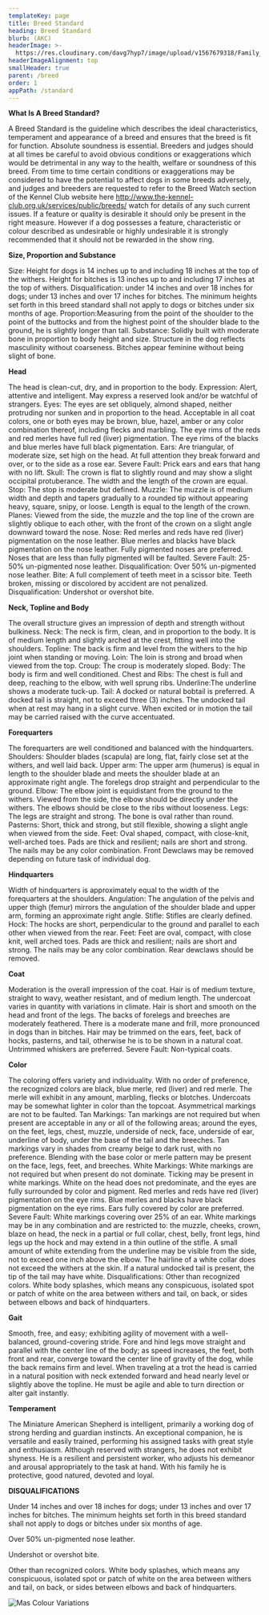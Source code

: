 ```yaml
---
templateKey: page
title: Breed Standard
heading: Breed Standard
blurb: (AKC)
headerImage: >-
  https://res.cloudinary.com/davg7hyp7/image/upload/v1567679318/Family_svlr7e.png
headerImageAlignment: top
smallHeader: true
parent: /breed
order: 1
appPath: /standard
---
```

**What Is A Breed Standard?**

A Breed Standard is the guideline which describes the ideal characteristics, temperament and appearance of a breed and ensures that the breed is fit for function. Absolute soundness is essential. Breeders and judges should at all times be careful to avoid obvious conditions or exaggerations which would be detrimental in any way to the health, welfare or soundness of this breed. From time to time certain conditions or exaggerations may be considered to have the potential to affect dogs in some breeds adversely, and judges and breeders are requested to refer to the Breed Watch section of the Kennel Club website here http://www.the-kennel-club.org.uk/services/public/breeds/ watch for details of any such current issues. If a feature or quality is desirable it should only be present in the right measure. However if a dog possesses a feature, characteristic or colour described as undesirable or highly undesirable it is strongly recommended that it should not be rewarded in the show ring.

**Size, Proportion and Substance**

Size: Height for dogs is 14 inches up to and including 18 inches at the top of the withers. Height for bitches is 13 inches up to and including 17 inches at the top of withers. Disqualification: under 14 inches and over 18 inches for dogs; under 13 inches and over 17 inches for bitches. The minimum heights set forth in this breed standard shall not apply to dogs or bitches under six months of age. Proportion:Measuring from the point of the shoulder to the point of the buttocks and from the highest point of the shoulder blade to the ground, he is slightly longer than tall. Substance: Solidly built with moderate bone in proportion to body height and size. Structure in the dog reflects masculinity without coarseness. Bitches appear feminine without being slight of bone.

**Head**

The head is clean-cut, dry, and in proportion to the body. Expression: Alert, attentive and intelligent. May express a reserved look and/or be watchful of strangers. Eyes: The eyes are set obliquely, almond shaped, neither protruding nor sunken and in proportion to the head. Acceptable in all coat colors, one or both eyes may be brown, blue, hazel, amber or any color combination thereof, including flecks and marbling. The eye rims of the reds and red merles have full red (liver) pigmentation. The eye rims of the blacks and blue merles have full black pigmentation. Ears: Are triangular, of moderate size, set high on the head. At full attention they break forward and over, or to the side as a rose ear. Severe Fault: Prick ears and ears that hang with no lift. Skull: The crown is flat to slightly round and may show a slight occipital protuberance. The width and the length of the crown are equal. Stop: The stop is moderate but defined. Muzzle: The muzzle is of medium width and depth and tapers gradually to a rounded tip without appearing heavy, square, snipy, or loose. Length is equal to the length of the crown. Planes: Viewed from the side, the muzzle and the top line of the crown are slightly oblique to each other, with the front of the crown on a slight angle downward toward the nose. Nose: Red merles and reds have red (liver) pigmentation on the nose leather. Blue merles and blacks have black pigmentation on the nose leather. Fully pigmented noses are preferred. Noses that are less than fully pigmented will be faulted. Severe Fault: 25-50% un-pigmented nose leather. Disqualification: Over 50% un-pigmented nose leather. Bite: A full complement of teeth meet in a scissor bite. Teeth broken, missing or discolored by accident are not penalized. Disqualification: Undershot or overshot bite.

**Neck, Topline and Body**

The overall structure gives an impression of depth and strength without bulkiness. Neck: The neck is firm, clean, and in proportion to the body. It is of medium length and slightly arched at the crest, fitting well into the shoulders. Topline: The back is firm and level from the withers to the hip joint when standing or moving. Loin: The loin is strong and broad when viewed from the top. Croup: The croup is moderately sloped. Body: The body is firm and well conditioned. Chest and Ribs: The chest is full and deep, reaching to the elbow, with well sprung ribs. Underline:The underline shows a moderate tuck-up. Tail: A docked or natural bobtail is preferred. A docked tail is straight, not to exceed three (3) inches. The undocked tail when at rest may hang in a slight curve. When excited or in motion the tail may be carried raised with the curve accentuated.

**Forequarters**

The forequarters are well conditioned and balanced with the hindquarters. Shoulders: Shoulder blades (scapula) are long, flat, fairly close set at the withers, and well laid back. Upper arm: The upper arm (humerus) is equal in length to the shoulder blade and meets the shoulder blade at an approximate right angle. The forelegs drop straight and perpendicular to the ground. Elbow: The elbow joint is equidistant from the ground to the withers. Viewed from the side, the elbow should be directly under the withers. The elbows should be close to the ribs without looseness. Legs: The legs are straight and strong. The bone is oval rather than round. Pasterns: Short, thick and strong, but still flexible, showing a slight angle when viewed from the side. Feet: Oval shaped, compact, with close-knit, well-arched toes. Pads are thick and resilient; nails are short and strong. The nails may be any color combination. Front Dewclaws may be removed depending on future task of individual dog.

**Hindquarters**

Width of hindquarters is approximately equal to the width of the forequarters at the shoulders. Angulation: The angulation of the pelvis and upper thigh (femur) mirrors the angulation of the shoulder blade and upper arm, forming an approximate right angle. Stifle: Stifles are clearly defined. Hock: The hocks are short, perpendicular to the ground and parallel to each other when viewed from the rear. Feet: Feet are oval, compact, with close knit, well arched toes. Pads are thick and resilient; nails are short and strong. The nails may be any color combination. Rear dewclaws should be removed.

**Coat**

Moderation is the overall impression of the coat. Hair is of medium texture, straight to wavy, weather resistant, and of medium length. The undercoat varies in quantity with variations in climate. Hair is short and smooth on the head and front of the legs. The backs of forelegs and breeches are moderately feathered. There is a moderate mane and frill, more pronounced in dogs than in bitches. Hair may be trimmed on the ears, feet, back of hocks, pasterns, and tail, otherwise he is to be shown in a natural coat. Untrimmed whiskers are preferred. Severe Fault: Non-typical coats.

**Color**

The coloring offers variety and individuality. With no order of preference, the recognized colors are black, blue merle, red (liver) and red merle. The merle will exhibit in any amount, marbling, flecks or blotches. Undercoats may be somewhat lighter in color than the topcoat. Asymmetrical markings are not to be faulted. Tan Markings: Tan markings are not required but when present are acceptable in any or all of the following areas; around the eyes, on the feet, legs, chest, muzzle, underside of neck, face, underside of ear, underline of body, under the base of the tail and the breeches. Tan markings vary in shades from creamy beige to dark rust, with no preference. Blending with the base color or merle pattern may be present on the face, legs, feet, and breeches. White Markings: White markings are not required but when present do not dominate. Ticking may be present in white markings. White on the head does not predominate, and the eyes are fully surrounded by color and pigment. Red merles and reds have red (liver) pigmentation on the eye rims. Blue merles and blacks have black pigmentation on the eye rims. Ears fully covered by color are preferred. Severe Fault: White markings covering over 25% of an ear. White markings may be in any combination and are restricted to: the muzzle, cheeks, crown, blaze on head, the neck in a partial or full collar, chest, belly, front legs, hind legs up the hock and may extend in a thin outline of the stifle. A small amount of white extending from the underline may be visible from the side, not to exceed one inch above the elbow. The hairline of a white collar does not exceed the withers at the skin. If a natural undocked tail is present, the tip of the tail may have white. Disqualifications: Other than recognized colors. White body splashes, which means any conspicuous, isolated spot or patch of white on the area between withers and tail, on back, or sides between elbows and back of hindquarters.

**Gait**

Smooth, free, and easy; exhibiting agility of movement with a well-balanced, ground-covering stride. Fore and hind legs move straight and parallel with the center line of the body; as speed increases, the feet, both front and rear, converge toward the center line of gravity of the dog, while the back remains firm and level. When traveling at a trot the head is carried in a natural position with neck extended forward and head nearly level or slightly above the topline. He must be agile and able to turn direction or alter gait instantly.

**Temperament**

The Miniature American Shepherd is intelligent, primarily a working dog of strong herding and guardian instincts. An exceptional companion, he is versatile and easily trained, performing his assigned tasks with great style and enthusiasm. Although reserved with strangers, he does not exhibit shyness. He is a resilient and persistent worker, who adjusts his demeanor and arousal appropriately to the task at hand. With his family he is protective, good natured, devoted and loyal.

**DISQUALIFICATIONS**

Under 14 inches and over 18 inches for dogs; under 13 inches and over 17 inches for bitches. The minimum heights set forth in this breed standard shall not apply to dogs or bitches under six months of age.

Over 50% un-pigmented nose leather.

Undershot or overshot bite.

Other than recognized colors. White body splashes, which means any conspicuous, isolated spot or patch of white on the area between withers and tail, on back, or sides between elbows and back of hindquarters.

![Mas Colour Variations](https://res.cloudinary.com/davg7hyp7/image/upload/v1561569776/ec46d2_4f0a1dbf8e044841a97d80687cc18214_jffhye.jpg 'Mas Colour Variations')
